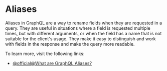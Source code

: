 # Aliases

Aliases in GraphQL are a way to rename fields when they are requested in a query. They are useful in situations where a field is requested multiple times, but with different arguments, or when the field has a name that is not suitable for the client's usage. They make it easy to distinguish and work with fields in the response and make the query more readable.

To learn more, visit the following links:

- [@official@What are GraphQL Aliases?](https://graphql.org/learn/queries/#aliases)
